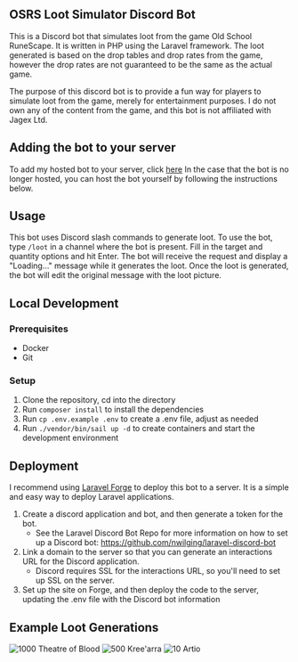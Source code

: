 ## OSRS Loot Simulator Discord Bot

This is a Discord bot that simulates loot from the game Old School RuneScape. It is written in PHP using the Laravel framework.
The loot generated is based on the drop tables and drop rates from the game, however the drop rates are not guaranteed to be
the same as the actual game.

The purpose of this discord bot is to provide a fun way for players to simulate loot from the game, merely for entertainment purposes.
I do not own any of the content from the game, and this bot is not affiliated with Jagex Ltd.

## Adding the bot to your server
To add my hosted bot to your server, click [here](https://discord.com/api/oauth2/authorize?client_id=1205972225853890610&permissions=0&scope=bot)
In the case that the bot is no longer hosted, you can host the bot yourself by following the instructions below.

## Usage
This bot uses Discord slash commands to generate loot.
To use the bot, type `/loot` in a channel where the bot is present. Fill in the target and quantity options and hit Enter.
The bot will receive the request and display a "Loading..." message while it generates the loot. Once the loot is generated, 
the bot will edit the original message with the loot picture.

## Local Development

### Prerequisites
- Docker
- Git

### Setup
1. Clone the repository, cd into the directory
2. Run `composer install` to install the dependencies
3. Run `cp .env.example .env` to create a .env file, adjust as needed
4. Run `./vendor/bin/sail up -d` to create containers and start the development environment

## Deployment

I recommend using [Laravel Forge](https://forge.laravel.com/) to deploy this bot to a server. It is a simple and easy way to deploy Laravel applications.

1. Create a discord application and bot, and then generate a token for the bot.
   - See the Laravel Discord Bot Repo for more information on how to set up a Discord bot: https://github.com/nwilging/laravel-discord-bot
2. Link a domain to the server so that you can generate an interactions URL for the Discord application.
   - Discord requires SSL for the interactions URL, so you'll need to set up SSL on the server.
3. Set up the site on Forge, and then deploy the code to the server, updating the .env file with the Discord bot information

## Example Loot Generations
![1000 Theatre of Blood](https://i.imgur.com/0veRIFO.png)
![500 Kree'arra](https://i.imgur.com/rh3xFMA.png)
![10 Artio](https://i.imgur.com/pDuo74N.png)
